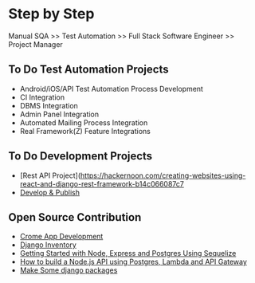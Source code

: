 # Step by Step

Manual SQA >> Test Automation >> Full Stack Software Engineer >> Project Manager

## To Do Test Automation Projects

* Android/iOS/API Test Automation Process Development
* CI Integration 
* DBMS Integration 
* Admin Panel Integration
* Automated Mailing Process Integration
* Real Framework(Z) Feature Integrations

## To Do Development Projects

* [Rest API Project](https://hackernoon.com/creating-websites-using-react-and-django-rest-framework-b14c066087c7
* [Develop & Publish](https://www.heroku.com/free)

## Open Source Contribution

* [Crome App Development](https://developer.chrome.com/extensions/getstarted)
* [Django Inventory](https://gitlab.com/asifurrouf/django-inventory)
* [Getting Started with Node, Express and Postgres Using Sequelize](https://scotch.io/tutorials/getting-started-with-node-express-and-postgres-using-sequelize)
* [How to build a Node.js API using Postgres, Lambda and API Gateway](https://medium.com/dailyjs/how-to-build-a-node-js-api-using-postgres-lambda-and-api-gateway-3211a4570cea)
* [Make Some django packages](https://djangopackages.org/)

